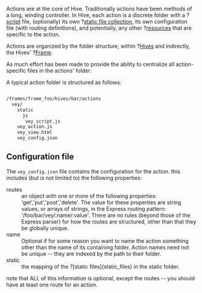 Actions are at the core of Hive. Traditionally actions have been methods of a long, winding controller. In Hive, each action is a discrete folder with a ?[script](action_scripts) file, (optionally) its own ?[static file collection](static_files), its own configuration file (with routing definitions), and potentially, any other ?[resources](resources) that are specific to the action. 

Actions are organized by the folder structure, within ?[Hives](hives) and indirectly, the Hives' ?[Frame](frames). 

As much effort has been made to provide the ability to centralize all action-specific files in the actions' folder. 

A typical action folder is structured as follows: 

``` bash

/frames/frame_foo/hives/bar/actions
  vey/
    static
      js
       vey_script.js
    vey_action.js
    vey_view.html
    vey_config.json
```

## Configuration file

The `vey_config.json` file contains the configuration for the action. this includes (but is not limited to) the following properties:

<dl>
<dt>routes</dt>
<dd>an object with one or more of the following properties: 'get','put','post','delete'. The value for these properties are string values, or arrays of strings, in the Express routing pattern: '/foo/bar/vey/:name/:value'. There are no rules (beyond those of the Express parser) for how the routes are structured, other than that they be globally unique. </dd>
<dt>name</dt>
<dd>Optional if for some reason you want to name the action something other than the name of its containing folder. Action names need not be unique -- they are indexed by the path to their folder. </dd>
<dt>static</dt>
<dd>the mapping of the ?[static files](static_files) in the static folder.
</dl>

note that ALL of this information is optional, except the routes -- you should have at least one route for an action.